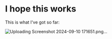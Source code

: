 # I hope this works

This is what I've got so far:

![Uploading Screenshot 2024-09-10 171651.png…]()
